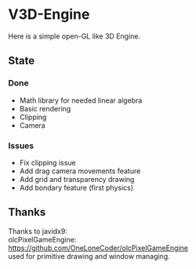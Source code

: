 # V3D-Engine

Here is a simple open-GL like 3D Engine. 

## State 

### Done
- Math library for needed linear algebra 
- Basic rendering 
- Clipping
-  Camera 

### Issues
- Fix clipping issue
- Add drag camera movements feature
- Add grid and transparency drawing
- Add bondary feature (first physics)


## Thanks
Thanks to javidx9: \
olcPixelGameEngine: https://github.com/OneLoneCoder/olcPixelGameEngine \
used for primitive drawing and window managing.
